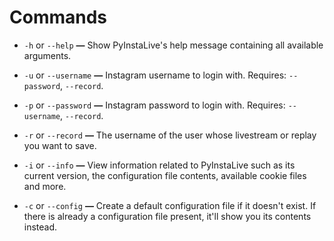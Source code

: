 # Commands


- ```-h``` or ```--help```  **—**  Show PyInstaLive's help message containing all available arguments.

- ```-u``` or ```--username```  **—**  Instagram username to login with. Requires:  ```--password```, ```--record```.

- ```-p``` or ```--password```  **—**  Instagram password to login with. Requires:  ```--username```, ```--record```.

- ```-r``` or ```--record```  **—**  The username of the user whose livestream or replay you want to save.

- ```-i``` or ```--info```  **—**  View information related to PyInstaLive such as its current version, the configuration file contents, available cookie files and more.

- ```-c``` or ```--config```  **—**  Create a default configuration file if it doesn't exist. If there is already a configuration file present, it'll show you its contents instead.
